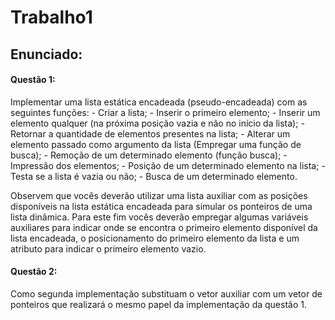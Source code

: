 # Trabalho1

## Enunciado:

<h4>Questão 1:</h4>Implementar uma lista estática encadeada (pseudo-encadeada) com as seguintes funções:
- Criar a lista;
- Inserir o primeiro elemento;
- Inserir um elemento qualquer (na próxima posição vazia e não no início da
lista);
- Retornar a quantidade de elementos presentes na lista;
- Alterar um elemento passado como argumento da lista (Empregar uma
função de busca);
- Remoção de um determinado elemento (função busca);
- Impressão dos elementos;
- Posição de um determinado elemento na lista;
- Testa se a lista é vazia ou não;
- Busca de um determinado elemento.

Observem que vocês deverão utilizar uma lista auxiliar com as posições
disponíveis na lista estática encadeada para simular os ponteiros de uma lista dinâmica.
Para este fim vocês deverão empregar algumas variáveis auxiliares para indicar onde se
encontra o primeiro elemento disponível da lista encadeada, o posicionamento do
primeiro elemento da lista e um atributo para indicar o primeiro elemento vazio.

<h4>Questão 2:</h4> Como segunda implementação substituam o vetor auxiliar com um vetor de ponteiros
que realizará o mesmo papel da implementação da questão 1.